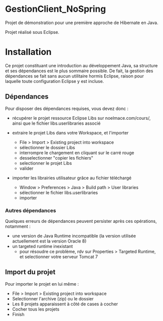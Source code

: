 GestionClient_NoSpring
======================

Projet de démonstration pour une première approche de Hibernate en Java.

Projet réalisé sous Eclipse.

# Installation

Ce projet constituant une introduction au développement Java, sa structure et ses dépendances est le plus sommaire possible.
De fait, la gestion des dépendances se fait sans aucun utilitaire hormis Eclipse, raison pour laquelle toute configuration Eclipse y est incluse.

## Dépendances 

Pour disposer des dépendances requises, vous devez donc :

+ récupérer le projet ressource Eclipse Libs sur noelmace.com/cours/, ainsi que le fichier libs.userlibraries associé

+ extraire le projet Libs dans votre Workspace, et l'importer

    + File > Import > Existing project into workspace
    + sélectionner le dossier Libs
    + interrompre le chargement en cliquant sur le carré rouge
    + desselectionner "copier les fichiers"
    + selectionner le projet Libs
    + valider

+ importer les librairies utilisateur grâce au fichier téléchargé

    + Window > Preferences > Java > Build path > User libraries
    + sélectionner le fichier libs.userlibraries
    + importer     

### Autres dépendances

Quelques erreurs de dépendances peuvent persister après ces opérations, notamment :

+ une version de Java Runtime incompatible (la version utilisée actuellement est la version Oracle 8)
+ un targeted runtime inexistant
    + pour résoudre ce problème, rdv sur Properties > Targeted Runtime, et selectionner votre serveur Tomcat 7

## Import du projet

Pour importer le projet en lui même :

+ File > Import > Existing project into workspace
+ Selectionner l'archive (zip) ou le dossier
+ Les 8 projets apparaissent à côté de cases à cocher
+ Cocher tous les projets
+ Finish
